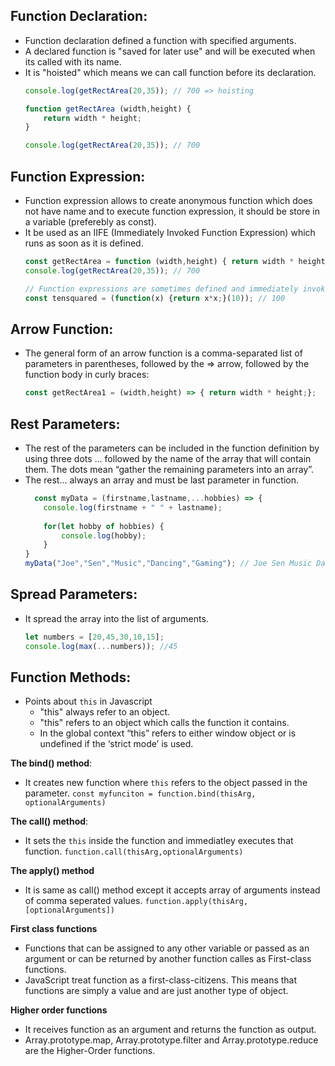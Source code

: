 ## **Function Declaration**: 
- Function declaration defined a function with specified arguments.
- A declared function is "saved for later use" and will be executed when its called with its name.
- It is "hoisted" which means we can call function before its declaration. 
    ```Javascript
    console.log(getRectArea(20,35)); // 700 => hoisting

    function getRectArea (width,height) {
        return width * height;
    }

    console.log(getRectArea(20,35)); // 700
    ```

## **Function Expression**: 
- Function expression allows to create anonymous function which does not have name and to execute function expression, it should be store in a variable (preferebly as const).
- It be used as an IIFE (Immediately Invoked Function Expression) which runs as soon as it is defined.
    ```Javascript
    const getRectArea = function (width,height) { return width * height };  
    console.log(getRectArea(20,35)); // 700

    // Function expressions are sometimes defined and immediately invoked:
    const tensquared = (function(x) {return x*x;}(10)); // 100
    ```
## **Arrow Function**: 
-  The general form of an arrow function is a comma-separated list of parameters in parentheses, followed by the => arrow, followed by the function body in curly braces:
    ```Javascript
    const getRectArea1 = (width,height) => { return width * height;};
    ```

## **Rest Parameters**: 
-  The rest of the parameters can be included in the function definition by using three dots ... followed by the name of the array that will contain them. The dots mean “gather the remaining parameters into an array”.
- The rest... always an array and must be last parameter in function.
    ```Javascript
      const myData = (firstname,lastname,...hobbies) => {
        console.log(firstname + " " + lastname);
        
        for(let hobby of hobbies) {
            console.log(hobby);
        }
    }
    myData("Joe","Sen","Music","Dancing","Gaming"); // Joe Sen Music Dancing Gaming
    ``` 
## **Spread Parameters**: 
-  It spread the array into the list of arguments.
    ```Javascript
    let numbers = [20,45,30,10,15];
    console.log(max(...numbers)); //45
    ``` 
## **Function Methods**:
- Points about `this` in Javascript
    - "this" always refer to an object.
    - "this" refers to an object which calls the function it contains.
    - In the global context “this” refers to either window object or is undefined if the ‘strict mode’ is used.

**The bind() method**:
- It creates new function where `this` refers to the object passed in the parameter.
`const myfunciton = function.bind(thisArg, optionalArguments)`

**The call() method**:
- It sets the `this` inside the function and immediatley executes that function. 
`function.call(thisArg,optionalArguments)`

**The apply() method**
- It is same as call() method except it accepts array of arguments instead of comma seperated values.
`function.apply(thisArg,[optionalArguments])`

**First class functions**
- Functions that can be assigned to any other variable or passed as an argument or can be returned by another function calles as First-class functions.
- JavaScript treat function as a first-class-citizens. This means that functions are simply a value and are just another type of object.

**Higher order functions**
- It receives function as an argument and returns the function as output.
- Array.prototype.map, Array.prototype.filter and Array.prototype.reduce are the Higher-Order functions.
